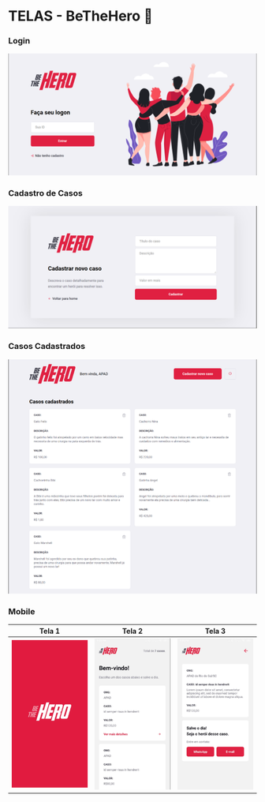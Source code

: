# TELAS - BeTheHero 🦸

### Login

<img src= "./prints/tela-login.png">

### Cadastro de Casos

<img src= "./prints/tela-newcase.png">

### Casos Cadastrados

<img src= "./prints/tela-cadastro.png">

### Mobile


Tela 1             |  Tela 2            | Tela 3
:-------------------------:|:-------------------------:|:-------------------------:
<img src= "./prints/tela-mob-intro.png">  |  <img src= "./prints/tela-mob-welcome.png">  | <img src="./prints/tela-mob-case.png">